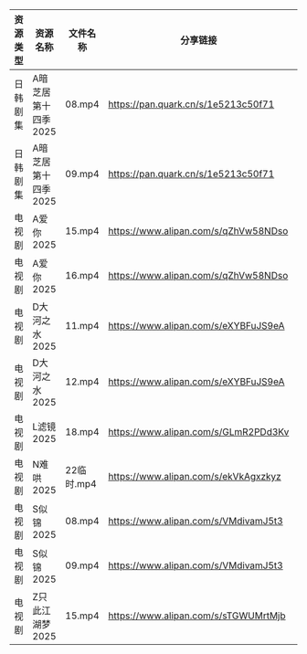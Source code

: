 | 资源类型 | 资源名称         | 文件名称     | 分享链接                                 | 更新时间                |
| ---- | ------------ | -------- | ------------------------------------ | ------------------- |
| 日韩剧集 | A暗芝居第十四季2025 | 08.mp4   | https://pan.quark.cn/s/1e5213c50f71  | 2025-03-04 16:20:39 |
| 日韩剧集 | A暗芝居第十四季2025 | 09.mp4   | https://pan.quark.cn/s/1e5213c50f71  | 2025-03-04 16:20:36 |
| 电视剧  | A爱你2025      | 15.mp4   | https://www.alipan.com/s/qZhVw58NDso | 2025-03-04 21:05:13 |
| 电视剧  | A爱你2025      | 16.mp4   | https://www.alipan.com/s/qZhVw58NDso | 2025-03-04 21:05:12 |
| 电视剧  | D大河之水2025    | 11.mp4   | https://www.alipan.com/s/eXYBFuJS9eA | 2025-03-04 21:05:37 |
| 电视剧  | D大河之水2025    | 12.mp4   | https://www.alipan.com/s/eXYBFuJS9eA | 2025-03-04 21:05:36 |
| 电视剧  | L滤镜2025      | 18.mp4   | https://www.alipan.com/s/GLmR2PDd3Kv | 2025-03-04 21:06:20 |
| 电视剧  | N难哄2025      | 22临时.mp4 | https://www.alipan.com/s/ekVkAgxzkyz | 2025-03-04 18:06:34 |
| 电视剧  | S似锦2025      | 08.mp4   | https://www.alipan.com/s/VMdivamJ5t3 | 2025-03-04 00:07:52 |
| 电视剧  | S似锦2025      | 09.mp4   | https://www.alipan.com/s/VMdivamJ5t3 | 2025-03-04 00:07:52 |
| 电视剧  | Z只此江湖梦2025   | 15.mp4   | https://www.alipan.com/s/sTGWUMrtMjb | 2025-03-04 19:07:38 |
